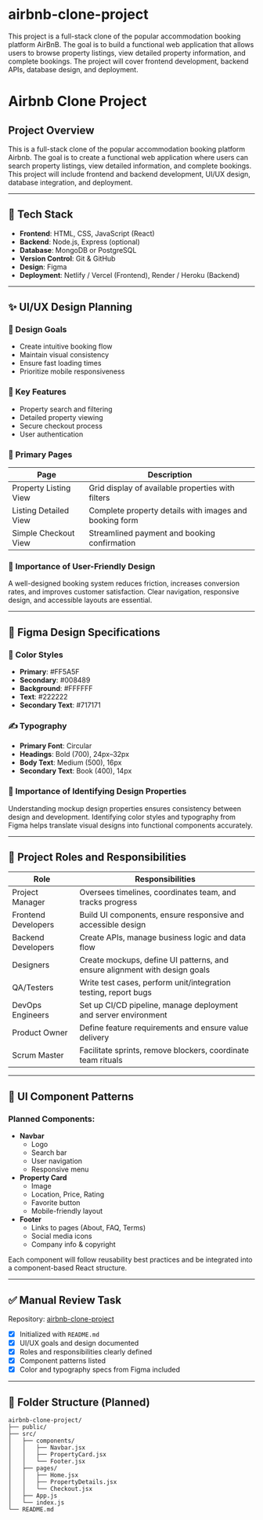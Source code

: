 # airbnb-clone-project
This project is a full-stack clone of the popular accommodation booking platform AirBnB. The goal is to build a functional web application that allows users to browse property listings, view detailed property information, and complete bookings. The project will cover frontend development, backend APIs, database design, and deployment.

# Airbnb Clone Project

## Project Overview

This is a full-stack clone of the popular accommodation booking platform Airbnb. The goal is to create a functional web application where users can search property listings, view detailed information, and complete bookings. This project will include frontend and backend development, UI/UX design, database integration, and deployment.

---

## 🔧 Tech Stack

- **Frontend**: HTML, CSS, JavaScript (React)
- **Backend**: Node.js, Express (optional)
- **Database**: MongoDB or PostgreSQL
- **Version Control**: Git & GitHub
- **Design**: Figma
- **Deployment**: Netlify / Vercel (Frontend), Render / Heroku (Backend)

---

## ✨ UI/UX Design Planning

### 🎯 Design Goals

- Create intuitive booking flow
- Maintain visual consistency
- Ensure fast loading times
- Prioritize mobile responsiveness

### 🚀 Key Features

- Property search and filtering
- Detailed property viewing
- Secure checkout process
- User authentication

### 📄 Primary Pages

| Page                  | Description                                                             |
|-----------------------|--------------------------------------------------------------------------|
| Property Listing View | Grid display of available properties with filters                       |
| Listing Detailed View | Complete property details with images and booking form                  |
| Simple Checkout View  | Streamlined payment and booking confirmation                            |

### 🧠 Importance of User-Friendly Design

A well-designed booking system reduces friction, increases conversion rates, and improves customer satisfaction. Clear navigation, responsive design, and accessible layouts are essential.

---

## 🎨 Figma Design Specifications

### 🎨 Color Styles

- **Primary**: #FF5A5F
- **Secondary**: #008489
- **Background**: #FFFFFF
- **Text**: #222222
- **Secondary Text**: #717171

### ✍️ Typography

- **Primary Font**: Circular
- **Headings**: Bold (700), 24px–32px
- **Body Text**: Medium (500), 16px
- **Secondary Text**: Book (400), 14px

### 🧾 Importance of Identifying Design Properties

Understanding mockup design properties ensures consistency between design and development. Identifying color styles and typography from Figma helps translate visual designs into functional components accurately.

---

## 👥 Project Roles and Responsibilities

| Role              | Responsibilities                                                                 |
|-------------------|----------------------------------------------------------------------------------|
| Project Manager   | Oversees timelines, coordinates team, and tracks progress                        |
| Frontend Developers | Build UI components, ensure responsive and accessible design                  |
| Backend Developers | Create APIs, manage business logic and data flow                               |
| Designers         | Create mockups, define UI patterns, and ensure alignment with design goals       |
| QA/Testers        | Write test cases, perform unit/integration testing, report bugs                  |
| DevOps Engineers  | Set up CI/CD pipeline, manage deployment and server environment                  |
| Product Owner     | Define feature requirements and ensure value delivery                            |
| Scrum Master      | Facilitate sprints, remove blockers, coordinate team rituals                     |

---

## 🧩 UI Component Patterns

### Planned Components:

- **Navbar**
  - Logo
  - Search bar
  - User navigation
  - Responsive menu
- **Property Card**
  - Image
  - Location, Price, Rating
  - Favorite button
  - Mobile-friendly layout
- **Footer**
  - Links to pages (About, FAQ, Terms)
  - Social media icons
  - Company info & copyright

Each component will follow reusability best practices and be integrated into a component-based React structure.

---

## ✅ Manual Review Task

Repository: [airbnb-clone-project](https://github.com/your-username/airbnb-clone-project)

- [x] Initialized with `README.md`
- [x] UI/UX goals and design documented
- [x] Roles and responsibilities clearly defined
- [x] Component patterns listed
- [x] Color and typography specs from Figma included

---

## 📁 Folder Structure (Planned)

```
airbnb-clone-project/
├── public/
├── src/
│   ├── components/
│   │   ├── Navbar.jsx
│   │   ├── PropertyCard.jsx
│   │   └── Footer.jsx
│   ├── pages/
│   │   ├── Home.jsx
│   │   ├── PropertyDetails.jsx
│   │   └── Checkout.jsx
│   ├── App.js
│   └── index.js
└── README.md
```
